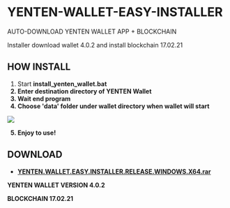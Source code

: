 # YENTEN-WALLET-EASY-INSTALLER
AUTO-DOWNLOAD YENTEN WALLET APP + BLOCKCHAIN

Installer download wallet 4.0.2 and install blockchain 17.02.21

<h2>HOW INSTALL</h2>

1. Start <b>install_yenten_wallet.bat<b>
2. Enter destination directory of YENTEN Wallet
3. Wait end program
4. Choose 'data' folder under wallet directory when wallet will start

<img src=https://i.imgur.com/7JL0gGo.png>
  
5. Enjoy to use!

<h2>DOWNLOAD</h2>

* <a href="https://github.com/ChervyachokMigo/YENTEN-WALLET-EASY-INSTALLER/releases/download/latest/YENTEN.WALLET.EASY.INSTALLER.RELEASE.WINDOWS.X64.rar">YENTEN.WALLET.EASY.INSTALLER.RELEASE.WINDOWS.X64.rar</a>

YENTEN WALLET VERSION 4.0.2

BLOCKCHAIN 17.02.21
